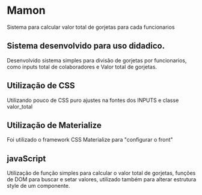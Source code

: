 # Mamon
Sistema para calcular valor total de gorjetas para cada funcionarios

## Sistema desenvolvido para uso didadico.

Desenvolvido sistema simples para divisão de gorjetas por funcionarios, como inputs total de colaboradores e Valor total de gorjetas.

## Utilização de CSS
Utilizando pouco de CSS puro ajustes na fontes dos INPUTS e classe valor_total

## Utilização de Materialize
Foi utilizado o framework CSS Materialize para "configurar o front"

## javaScript
Utilização de função simples para calcular o valor total de gorjetas, funções de DOM para buscar e setar valores, utilizado também para alterar estrutura style de um componente.
